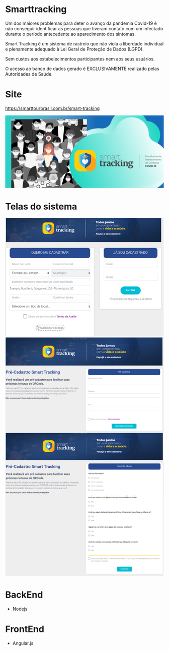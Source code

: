 # Smarttracking

Um dos maiores problemas para deter o avanço da pandemia Covid-19 é não conseguir identificar as pessoas que tiveram contato com um infectado durante o período antecedente ao aparecimento dos sintomas.

Smart Tracking é um sistema de rastreio que não viola a liberdade individual e plenamente adequado à Lei Geral de Proteção de Dados (LGPD).

Sem custos aos estabelecimentos participantes nem aos seus usuários.

O acesso ao banco de dados gerado é EXCLUSIVAMENTE realizado pelas Autoridades de Saúde.

# Site
https://smarttourbrasil.com.br/smart-tracking

![Capa](https://github.com/JohnAndersonDuarte/Smarttracking/blob/main/imgs/Capa.png)

# Telas do sistema
![Tela1](https://github.com/JohnAndersonDuarte/Smarttracking/blob/main/imgs/Tela1.png)
![Tela2](https://github.com/JohnAndersonDuarte/Smarttracking/blob/main/imgs/Tela2.png)
![Tela3](https://github.com/JohnAndersonDuarte/Smarttracking/blob/main/imgs/Tela3.png)

# BackEnd
- Nodejs

# FrontEnd
- Angular.js

